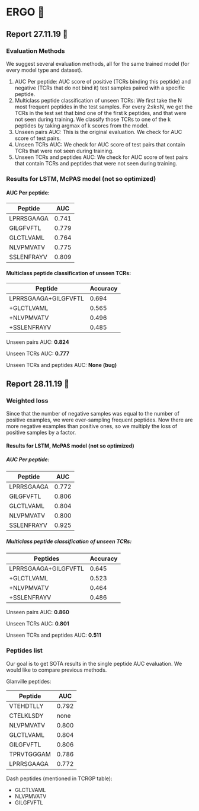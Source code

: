 # ERGO :construction:

## Report 27.11.19 :green_apple:
### 
### Evaluation Methods
We suggest several evaluation methods, all for the same trained model (for every model type and dataset).
1. AUC Per peptide: AUC score of positive (TCRs binding this peptide)
and negative (TCRs that do not bind it) test samples paired with a specific peptide. 
2. Multiclass peptide classification of unseen TCRs: We first take the N most
frequent peptides in the test samples. For every 2≤k≤N, we get the TCRs in the test
set that bind one of the first k peptides, and that were not seen during training.
We classify those TCRs to one of the k peptides by taking argmax of k scores from the model.
3. Unseen pairs AUC: This is the original evaluation. We check for AUC score of test pairs.
4. Unseen TCRs AUC: We check for AUC score of test pairs that contain TCRs that were not seen during training.
5. Unseen TCRs and peptides AUC: We check for AUC score of test pairs that contain
TCRs and peptides that were not seen during training.

### Results for LSTM, McPAS model (not so optimized)
#### AUC Per peptide:
Peptide | AUC
--- | ---
LPRRSGAAGA |	0.741
GILGFVFTL |	0.779
GLCTLVAML |	0.764
NLVPMVATV |	0.775
SSLENFRAYV |	0.809

#### Multiclass peptide classification of unseen TCRs:
Peptide |	Accuracy
--- | ---
LPRRSGAAGA+GILGFVFTL|	0.694
+GLCTLVAML|	0.565
+NLVPMVATV|	0.496
+SSLENFRAYV|	0.485

Unseen pairs AUC: **0.824**

Unseen TCRs AUC: **0.777**

Unseen TCRs and peptides AUC: **None (bug)**

## Report 28.11.19 :red_car:
### Weighted loss
Since that the number of negative samples was equal to the number of positive examples,
we were over-sampling frequent peptides.
Now there are more negative examples than positive ones,
so we multiply the loss of positive samples by a factor. 
#### Results for LSTM, McPAS model (not so optimized)
##### AUC Per peptide:
Peptide | AUC
--- | ---
LPRRSGAAGA |	0.772
GILGFVFTL |	0.806
GLCTLVAML |	0.804
NLVPMVATV |	0.800
SSLENFRAYV |	0.925

##### Multiclass peptide classification of unseen TCRs:
Peptides |	Accuracy
--- | ---
LPRRSGAAGA+GILGFVFTL|	0.645
+GLCTLVAML|	0.523
+NLVPMVATV|	0.464
+SSLENFRAYV|	0.486

Unseen pairs AUC: **0.860**

Unseen TCRs AUC: **0.801**

Unseen TCRs and peptides AUC: **0.511**
### Peptides list
Our goal is to get SOTA results in the single peptide AUC evaluation.
We would like to compare previous methods.

Glanville peptides:

Peptide | AUC
--- | ---
VTEHDTLLY| 0.792
CTELKLSDY| none
NLVPMVATV| 0.800
GLCTLVAML| 0.804
GILGFVFTL| 0.806
TPRVTGGGAM| 0.786
LPRRSGAAGA| 0.772

Dash peptides (mentioned in TCRGP table):
* GLCTLVAML
* NLVPMVATV
* GILGFVFTL